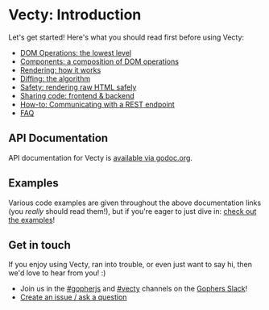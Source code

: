 # Vecty: Introduction

Let's get started! Here's what you should read first before using Vecty:

-	[DOM Operations: the lowest level](dom_operations.md)
-	[Components: a composition of DOM operations](components.md)
-	[Rendering: how it works](rendering.md)
-	[Diffing: the algorithm](diffing.md)
- [Safety: rendering raw HTML safely](safety.md)
- [Sharing code: frontend & backend](sharing_code.md)
- [How-to: Communicating with a REST endpoint](how_to_rest.md)
- [FAQ](FAQ.md)

## API Documentation

API documentation for Vecty is [available via godoc.org](https://godoc.org/github.com/gopherjs/vecty).

## Examples

Various code examples are given throughout the above documentation links (you *really* should read them!), but if you're eager to just dive in: [check out the examples](/examples)!

## Get in touch

If you enjoy using Vecty, ran into trouble, or even just want to say hi, then we'd love to hear from you! :)

- Join us in the [#gopherjs](https://gophers.slack.com/messages/gopherjs/) and [#vecty](https://gophers.slack.com/messages/vecty/) channels on the [Gophers Slack](https://gophersinvite.herokuapp.com/)!
- [Create an issue / ask a question](https://github.com/gopherjs/vecty/issues/new)
